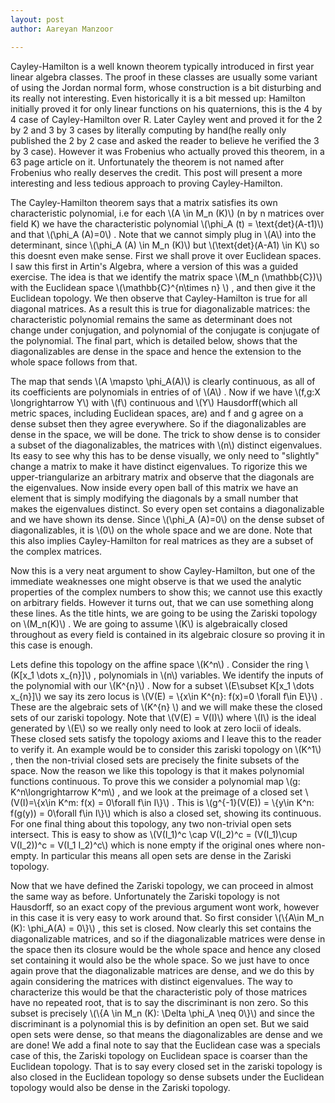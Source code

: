 ```yaml
---
layout: post
author: Aareyan Manzoor

---
```

<title>Proof of Cayley-Hamilton using the Zariski Topology</title>
<p>Cayley-Hamilton is a well known theorem typically introduced in first year linear algebra classes. The proof in these classes are usually some variant of using the Jordan normal form, whose construction is a bit disturbing and its really not interesting. Even historically it is a bit messed up: Hamilton initially proved it for only linear functions on his quaternions, this is the 4 by 4 case of Cayley-Hamilton over R. Later Cayley went and proved it for the 2 by 2 and 3 by 3 cases by literally computing by hand(he really only published the 2 by 2 case and asked the reader to believe he verified the 3 by 3 case). However it was Frobenius who actually proved this theorem, in a 63 page article on it. Unfortunately the theorem is not named after Frobenius who really deserves the credit. This post will present a more interesting and less tedious approach to proving Cayley-Hamilton.</p>

<p>The Cayley-Hamilton theorem says that a matrix satisfies its own characteristic polynomial, i.e for each \(A \in M_n (K)\)  (n by n matrices over field K) we have the characteristic polynomial \(\phi_A (t) = \text{det}(A-t1)\) and that \(\phi_A (A)=0\) . Note that we cannot simply plug in \(A\) into the determinant, since \(\phi_A (A) \in M_n (K)\) but \(\text{det}(A-A1) \in K\) so this doesnt even make sense.
First we shall prove it over Euclidean spaces. I saw this first in Artin's Algebra, where a version of this was a guided exercise. The idea is that we identify the matrix space \(M_n (\mathbb{C})\) with the Euclidean space \(\mathbb{C}^{n\times n} \) , and then give it the Euclidean topology. We then observe that Cayley-Hamilton is true for all diagonal matrices. As a result this is true for diagonalizable matrices: the characteristic polynomial remains the same as determinant does not change under conjugation, and polynomial of the conjugate is conjugate of the polynomial. The final part, which is detailed below, shows that the diagonalizables are dense in the space and hence the extension to the whole space follows from that.</p>

<p>The map that sends \(A \mapsto \phi_A(A)\) is clearly continuous, as all of its coefficients are polynomials in entries of of \(A\) . Now if we have \(f,g:X \longrightarrow Y\) with \(f\) continuous and \(Y\) Hausdorff(which all metric spaces, including Euclidean spaces, are) and f and g agree on a dense subset then they agree everywhere. So if the diagonalizables are dense in the space, we will be done. The trick to show dense is to consider a subset of the diagonalizables, the matrices with \(n\) distinct eigenvalues. Its easy to see why this has to be dense visually, we only need to "slightly" change a matrix to make it have distinct eigenvalues. To rigorize this we upper-triangularize an arbitrary matrix and observe that the diagonals are the eigenvalues. Now inside every open ball of this matrix we have an element that is simply modifying the diagonals by a small number that makes the eigenvalues distinct. So every open set contains a diagonalizable and we have shown its dense. Since \(\phi_A (A)=0\) on the dense subset of diagonalizables, it is \(0\) on the whole space and we are done. Note that this also implies Cayley-Hamilton for real matrices as they are a subset of the complex matrices.</p>

<p>Now this is a very neat argument to show Cayley-Hamilton, but one of the immediate weaknesses one might observe is that we used the analytic properties of the complex numbers to show this; we cannot use this exactly on arbitrary fields. However it turns out, that we can use something along these lines. As the title hints, we are going to be using the Zariski topology on \(M_n(K)\) . We are going to assume \(K\) is algebraically closed throughout as every field is contained in its algebraic closure so proving it in this case is enough.</p>

<p>Lets define this topology on the affine space \(K^n\) . Consider the ring \(K[x_1 \dots x_{n}]\) , polynomials in \(n\) variables. We identify the inputs of the polynomial with our \(K^{n}\) . Now for a subset \(E\subset K[x_1 \dots x_{n}]\) we say its zero locus is \(V(E) = \{x\in K^{n}: f(x)=0 \forall f\in E\}\) . These are the algebraic sets of \(K^{n} \) and we will make these the closed sets of our zariski topology. Note that \(V(E) = V(I)\) where \(I\) is the ideal generated by \(E\) so we really only need to look at zero locii of ideals. These closed sets satisfy the topology axioms and I leave this to the reader to verify it. An example would be to consider this zariski topology on \(K^1\) , then the non-trivial closed sets are precisely the finite subsets of the space. Now the reason we like this topology is that it makes polynomial functions continuous. To prove this we consider a polynomial map \(g: K^n\longrightarrow K^m\) , and we look at the preimage of a closed set \(V(I)=\{x\in K^m: f(x) = 0\forall f\in I\}\) . This is \(g^{-1}(V(E)) = \{y\in K^n: f(g(y)) = 0\forall f\in I\}\) which is also a closed set, showing its continuous. For one final thing about this topology, any two non-trivial open sets intersect. This is easy to show as \(V(I_1)^c \cap V(I_2)^c = (V(I_1)\cup V(I_2))^c = V(I_1 I_2)^c\) which is none empty if the original ones where non-empty. In particular this means all open sets are dense in the Zariski topology.</p>

<p>Now that we have defined the Zariski topology, we can proceed in almost the same way as before. Unfortunately the Zariski topology is not Hausdorff, so an exact copy of the previous argument wont work, however in this case it is very easy to work around that. So first consider \(\{A\in M_n (K): \phi_A(A) = 0\}\) , this set is closed. Now clearly this set contains the diagonalizable matrices, and so if the diagonalizable matrices were dense in the space then its closure would be the whole space and hence any closed set containing it would also be the whole space. So we just have to once again prove that the diagonalizable matrices are dense, and we do this by again considering the matrices with distinct eigenvalues. The way to characterize this would be that the characteristic poly of those matrices have no repeated root, that is to say the discriminant is non zero. So this subset is precisely \(\{A \in M_n (K): \Delta \phi_A \neq 0\}\) and since the discriminant is a polynomial this is by definition an open set. But we said open sets were dense, so that means the diagonalizables are dense and we are done!
We add a final note to say that the Euclidean case was a specials case of this, the Zariski topology on Euclidean space is coarser than the Euclidean topology. That is to say every closed set in the zariski topology is also closed in the Euclidean topology so dense subsets under the Euclidean topology would also be dense in the Zariski topology. </p>




